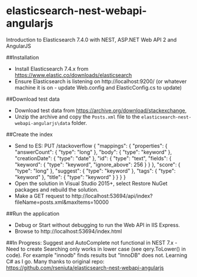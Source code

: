 # elasticsearch-nest-webapi-angularjs
Introduction to Elasticsearch 7.4.0 with NEST, ASP.NET Web API 2 and AngularJS

##Installation

* Install Elasticsearch 7.4.x from https://www.elastic.co/downloads/elasticsearch
* Ensure Elasticsearch is listening on http://localhost:9200/ (or whatever machine it is on - update Web.config and ElasticConfig.cs to update)

##Download test data

* Download test data from https://archive.org/download/stackexchange,
* Unzip the archive and copy the `Posts.xml` file to the `elasticsearch-nest-webapi-angularjs\data` folder.

##Create the index
* Send to ES:
PUT /stackoverflow
{
  "mappings": {
    "properties": {
      "answerCount": {
        "type": "long"
      },
      "body": {
        "type": "keyword"
      },
      "creationDate": {
        "type": "date"
      },
      "id": {
        "type": "text",
        "fields": {
          "keyword": {
            "type": "keyword",
            "ignore_above": 256
          }
        }
      },
      "score": {
        "type": "long"
      },
      "suggest": {
        "type": "keyword"
      },
      "tags": {
        "type": "keyword"
      },
      "title": {
        "type": "keyword"
      }
    }
  }
}
* Open the solution in Visual Studio 2015+, select Restore NuGet packages and rebuild the solution.
* Make a GET request to http://localhost:53694/api/index?fileName=posts.xml&maxItems=10000

##Run the application
* Debug or Start without debugging to run the Web API in IIS Express.
* Browse to http://localhost:53694/index.html


##In Progress:
Suggest and AutoComplete not functional in NEST 7.x - Need to create
Searching only works in lower case (see qery.ToLower() in code). For example "innodb" finds results but "InnoDB" does not.
Learning C# as I go. Many thanks to original repo: https://github.com/rseniuta/elasticsearch-nest-webapi-angularjs
